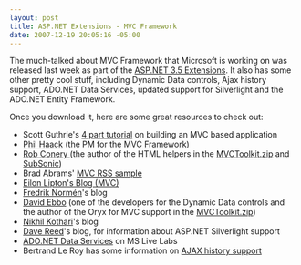```yaml
---
layout: post
title: ASP.NET Extensions - MVC Framework
date: 2007-12-19 20:05:16 -05:00
---
```


The much-talked about MVC Framework that Microsoft is working on was released last week as part of the [ASP.NET 3.5 Extensions](http://asp.net/downloads/3.5-extensions/). It also has some other pretty cool stuff, including Dynamic Data controls, Ajax history support, ADO.NET Data Services, updated support for Silverlight and the ADO.NET Entity Framework.

Once you download it, here are some great resources to check out:

*   Scott Guthrie's [4 part tutorial](http://weblogs.asp.net/scottgu/archive/tags/MVC/default.aspx) on building an MVC based application
*   [Phil Haack](http://haacked.com/Default.aspx) (the PM for the MVC Framework) 
*   [Rob Conery ](http://blog.wekeroad.com)(the author of the HTML helpers in the [MVCToolkit.zip](http://www.asp.net/downloads/3.5-extensions/MVCToolkit.zip) and [SubSonic](http://www.subsonicproject.com/))
*   Brad Abrams' [MVC RSS sample](http://blogs.msdn.com/brada/archive/2007/11/14/rss-feed-with-the-new-asp-net-mvc-framework.aspx)
*   [Eilon Lipton's Blog (MVC)](http://weblogs.asp.net/leftslipper/default.aspx)
*   [Fredrik Normén](http://weblogs.asp.net/fredriknormen/archive/tags/ASP.Net/default.aspx)'s blog
*   [David Ebbo](http://blogs.msdn.com/davidebb/) (one of the developers for the Dynamic Data controls and the author of the Oryx for MVC support in the [MVCToolkit.zip](http://www.asp.net/downloads/3.5-extensions/MVCToolkit.zip))  
*   [Nikhil Kothari](http://www.nikhilk.net/Ajax-MVC.aspx)'s blog
*   [Dave Reed](http://weblogs.asp.net/infinitiesloop/about.aspx)'s blog, for information about ASP.NET Silverlight support
*   [ADO.NET Data Services](http://astoria.mslivelabs.com/Default.aspx) on MS Live Labs
*   Bertrand Le Roy has some information on [AJAX history support](http://weblogs.asp.net/bleroy/archive/2007/09/07/how-to-build-a-cross-browser-history-management-system.aspx)
